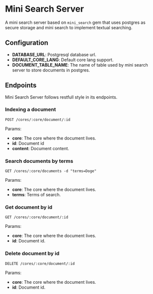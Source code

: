 # Mini Search Server

A mini search server based on `mini_search` gem that uses postgres as secure storage and mini search to implement
textual searching.

## Configuration

  - **DATABASE_URL**: Postgresql database url.
  - **DEFAULT_CORE_LANG**: Default core lang support.
  - **DOCUMENT_TABLE_NAME**: The name of table used by mini search server to store documents in postgres.

## Endpoints

Mini Search Server follows restfull style in its endpoints.

### Indexing a document

`POST /cores/:core/document/:id`

Params:
  - **core**: The core where the document lives.
  - **id**: Document id
  - **content**: Document content.


### Search documents by terms

`GET /cores/:core/documents -d "terms=Doge"`

Params:
  - **core**: The core where the document lives.
  - **terms**: Terms of search.


### Get document by id

`GET /cores/:core/document/:id`

Params:
  - **core**: The core where the document lives.
  - **id**: Document id.


### Delete document by id

`DELETE /cores/:core/document/:id`

Params:
  - **core**: The core where the document lives.
  - **id**: Document id.
